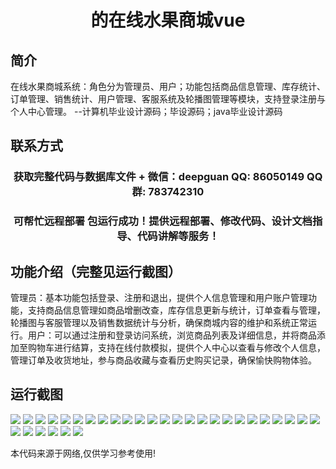 <p><h1 align="center">的在线水果商城vue</h1></p>

## 简介
在线水果商城系统：角色分为管理员、用户；功能包括商品信息管理、库存统计、订单管理、销售统计、用户管理、客服系统及轮播图管理等模块，支持登录注册与个人中心管理。    --计算机毕业设计源码；毕设源码；java毕业设计源码


## 联系方式
<p><h3 align="center">获取完整代码与数据库文件 + 微信：deepguan QQ: 86050149 QQ群: 783742310</h3></p>
<p><h3 align="center">可帮忙远程部署 包运行成功！提供远程部署、修改代码、设计文档指导、代码讲解等服务！</h3></p>

## 功能介绍（完整见运行截图）
管理员：基本功能包括登录、注册和退出，提供个人信息管理和用户账户管理功能，支持商品信息管理如商品增删改查，库存信息更新与统计，订单查看与管理，轮播图与客服管理以及销售数据统计与分析，确保商城内容的维护和系统正常运行。用户：可以通过注册和登录访问系统，浏览商品列表及详细信息，并将商品添加至购物车进行结算，支持在线付款模拟，提供个人中心以查看与修改个人信息，管理订单及收货地址，参与商品收藏与查看历史购买记录，确保愉快购物体验。


## 运行截图
![](img/001.jpg)
![](img/002.jpg)
![](img/003.jpg)
![](img/004.jpg)
![](img/005.jpg)
![](img/006.jpg)
![](img/007.jpg)
![](img/008.jpg)
![](img/009.jpg)
![](img/010.jpg)
![](img/011.jpg)
![](img/012.jpg)
![](img/013.jpg)
![](img/014.jpg)
![](img/015.jpg)
![](img/016.jpg)
![](img/017.jpg)
![](img/018.jpg)
![](img/019.jpg)
![](img/020.jpg)
![](img/021.jpg)
![](img/022.jpg)
![](img/023.jpg)
![](img/024.jpg)
![](img/025.jpg)
![](img/026.jpg)
![](img/027.jpg)
![](img/028.jpg)
![](img/029.jpg)
![](img/030.jpg)
![](img/031.jpg)

<p>本代码来源于网络,仅供学习参考使用!</p>
